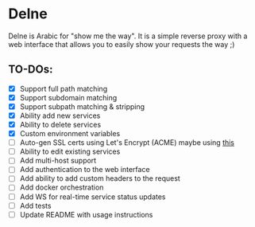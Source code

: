 # Delne

Delne is Arabic for "show me the way". It is a simple reverse proxy with a web interface that allows you to easily show your requests the way ;)

## TO-DOs:

- [x] Support full path matching
- [x] Support subdomain matching
- [x] Support subpath matching & stripping
- [x] Ability add new services
- [x] Ability to delete services
- [x] Custom environment variables
- [ ] Auto-gen SSL certs using Let's Encrypt (ACME) maybe using [this](https://github.com/foomo/simplecert)
- [ ] Ability to edit existing services
- [ ] Add multi-host support
- [ ] Add authentication to the web interface
- [ ] Add ability to add custom headers to the request
- [ ] Add docker orchestration
- [ ] Add WS for real-time service status updates
- [ ] Add tests
- [ ] Update README with usage instructions
